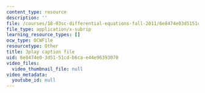 ```yaml
---
content_type: resource
description: ''
file: /courses/18-03sc-differential-equations-fall-2011/6e8474e03d5151cdb6cae44e96393070_eyNm7XGJr4s.vtt
file_type: application/x-subrip
learning_resource_types: []
ocw_type: OCWFile
resourcetype: Other
title: 3play caption file
uid: 6e8474e0-3d51-51cd-b6ca-e44e96393070
video_files:
  video_thumbnail_file: null
video_metadata:
  youtube_id: null
---
```


